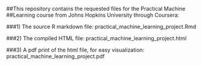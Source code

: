 ##This repository contains the requested files for the Practical Machine ##Learning course from Johns Hopkins University through Coursera:

###1) The source R markdown file: practical_machine_learning_project.Rmd

###2) The compiled HTML file: practical_machine_learning_project.html

###3) A pdf print of the html file, for easy visualization: practical_machine_learning_project.pdf
